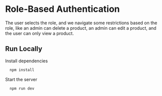 
# Role-Based Authentication

The user selects the role, and we navigate some restrictions based on the role, like an admin can delete a product, an admin can edit a product, and the user can only view a product.


## Run Locally


Install dependencies

```bash
  npm install
```

Start the server

```bash
  npm run dev
```

